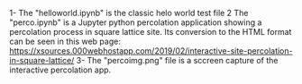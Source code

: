 1- The "helloworld.ipynb" is the classic helo world test file
2 The "perco.ipynb" is a Jupyter python percolation application showing a percolation process in square lattice site. Its conversion to the HTML format can be seen in this web page: 
https://xsources.000webhostapp.com/2019/02/interactive-site-percolation-in-square-lattice/
3- The "percoimg.png" file is a sccreen capture of the interactive percolation app.
